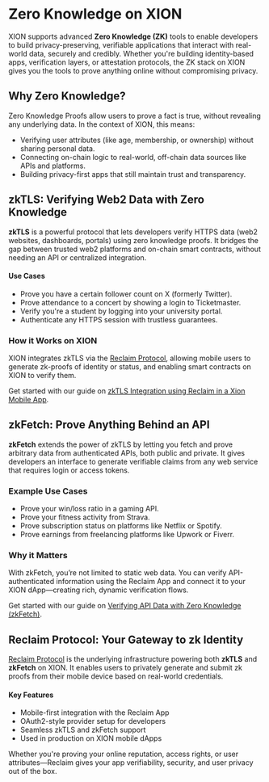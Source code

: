 # Zero Knowledge on XION

XION supports advanced **Zero Knowledge (ZK)** tools to enable developers to build privacy-preserving, verifiable applications that interact with real-world data, securely and credibly. Whether you're building identity-based apps, verification layers, or attestation protocols, the ZK stack on XION gives you the tools to prove anything online without compromising privacy.



## Why Zero Knowledge?

Zero Knowledge Proofs allow users to prove a fact is true, without revealing any underlying data. In the context of XION, this means:

* Verifying user attributes (like age, membership, or ownership) without sharing personal data.
* Connecting on-chain logic to real-world, off-chain data sources like APIs and platforms.
* Building privacy-first apps that still maintain trust and transparency.



## zkTLS: Verifying Web2 Data with Zero Knowledge

**zkTLS** is a powerful protocol that lets developers verify HTTPS data (web2 websites, dashboards, portals) using zero knowledge proofs. It bridges the gap between trusted web2 platforms and on-chain smart contracts, without needing an API or centralized integration.

#### Use Cases

* Prove you have a certain follower count on X (formerly Twitter).
* Prove attendance to a concert by showing a login to Ticketmaster.
* Verify you're a student by logging into your university portal.
* Authenticate any HTTPS session with trustless guarantees.

### How it Works on XION

XION integrates zkTLS via the [Reclaim Protocol](https://reclaimprotocol.org), allowing mobile users to generate zk-proofs of identity or status, and enabling smart contracts on XION to verify them.

Get started with our guide on [zkTLS Integration using Reclaim in a Xion Mobile App](../../mobile-app-development/zktls-integration-using-reclaim-in-a-xion-mobile-app.md).



## zkFetch: Prove Anything Behind an API

**zkFetch** extends the power of zkTLS by letting you fetch and prove arbitrary data from authenticated APIs, both public and private. It gives developers an interface to generate verifiable claims from any web service that requires login or access tokens.

### Example Use Cases

* Prove your win/loss ratio in a gaming API.
* Prove your fitness activity from Strava.
* Prove subscription status on platforms like Netflix or Spotify.
* Prove earnings from freelancing platforms like Upwork or Fiverr.

### Why it Matters

With zkFetch, you’re not limited to static web data. You can verify API-authenticated information using the Reclaim App and connect it to your XION dApp—creating rich, dynamic verification flows.

Get started with our guide on [Verifying API Data with Zero Knowledge (zkFetch)](verifying-api-data-with-zero-knowledge-zkfetch.md).



## Reclaim Protocol: Your Gateway to zk Identity

[Reclaim Protocol](https://reclaimprotocol.org) is the underlying infrastructure powering both **zkTLS** and **zkFetch** on XION. It enables users to privately generate and submit zk proofs from their mobile device based on real-world credentials.

#### Key Features

* Mobile-first integration with the Reclaim App
* OAuth2-style provider setup for developers
* Seamless zkTLS and zkFetch support
* Used in production on XION mobile dApps

Whether you're proving your online reputation, access rights, or user attributes—Reclaim gives your app verifiability, security, and user privacy out of the box.
